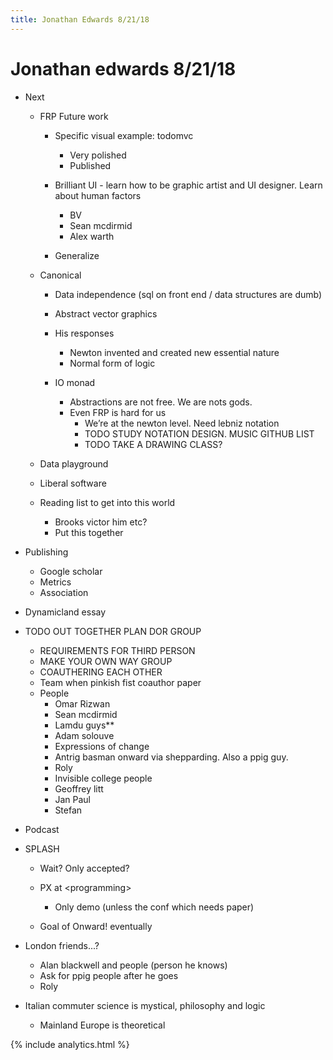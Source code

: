 ```yaml
---
title: Jonathan Edwards 8/21/18
---
```


# Jonathan edwards 8/21/18

- Next 
    - FRP Future work 
        - Specific visual example: todomvc 
            - Very polished 
            - Published 

        - Brilliant UI - learn how to be graphic artist and UI designer. Learn about human factors  
            - BV 
            - Sean mcdirmid 
            - Alex warth 

        - Generalize 

    - Canonical 
        - Data independence (sql on front end / data structures are dumb) 
        - Abstract vector graphics 
        - His responses 
            - Newton invented and created new essential nature  
            - Normal form of logic 

        - IO monad 
            - Abstractions are not free. We are nots gods.  
            - Even FRP is hard for us 
                - We’re at the newton level. Need lebniz notation 
                - TODO STUDY NOTATION DESIGN. MUSIC GITHUB LIST 
                - TODO TAKE A DRAWING CLASS? 

    - Data playground 
    - Liberal software 
    - Reading list to get into this world 
        - Brooks victor him etc? 
        - Put this together 

- Publishing 
    - Google scholar 
    - Metrics 
    - Association 

- Dynamicland essay 
- TODO OUT TOGETHER PLAN DOR GROUP 
    - REQUIREMENTS FOR THIRD PERSON 
    - MAKE YOUR OWN WAY GROUP 
    - COAUTHERING EACH OTHER 
    - Team when pinkish fist coauthor paper 
    - People 
        - Omar Rizwan 
        - Sean mcdirmid 
        - Lamdu guys** 
        - Adam solouve  
        - Expressions of change  
        - Antrig basman onward via shepparding. Also a ppig guy.  
        - Roly 
        - Invisible college people 
        - Geoffrey litt 
        - Jan Paul 
        - Stefan 

- Podcast 
- SPLASH  
    - Wait? Only accepted? 
    - PX at &lt;programming&gt;  
        - Only demo (unless the conf which needs paper) 

    - Goal of Onward! eventually  

- London friends...?  
    - Alan blackwell and people (person he knows) 
    - Ask for ppig people after he goes  
    - Roly  

- Italian commuter science is mystical, philosophy and logic 
    - Mainland Europe is theoretical


{% include analytics.html %}
